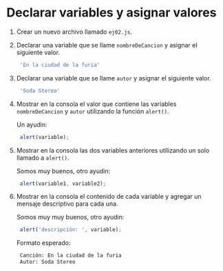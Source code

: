 # Declarar variables y asignar valores

1. Crear un nuevo archivo llamado `ej02.js`.
2. Declarar una variable que se llame `nombreDeCancion` y asignar el siguiente valor.

   ```bash
    'En la ciudad de la furia'
   ```

3. Declarar una variable que se llame `autor` y asignar el siguiente valor.

   ```bash
    'Soda Stereo'
   ```

4. Mostrar en la consola el valor que contiene las variables `nombreDeCancion` y `autor` utilizando la función `alert()`.

   Un ayudin:

   ```javascript
    alert(variable);
   ```

5. Mostrar en la consola las dos variables anteriores utilizando un solo llamado a `alert()`.

   Somos muy buenos, otro ayudin:

   ```javascript
    alert(variable1, variable2);
   ```

6. Mostrar en la consola el contenido de cada variable y agregar un mensaje descriptivo para cada una.

   Somos muy muy buenos, otro ayudin:

   ```javascript
    alert('descripción: ', variable);
   ```

   Formato esperado:

   ```bash
    Canción: En la ciudad de la furia
    Autor: Soda Stereo
   ```

